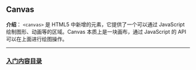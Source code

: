 ## Canvas
**介绍**： `<canvas>` 是 HTML5 中新增的元素，它提供了一个可以通过 JavaScript 绘制图形、动画等的区域。Canvas 本质上是一块画布，通过 JavaScript 的 API 可以在上面进行绘图操作。

---

### [入门内容目录](#)
